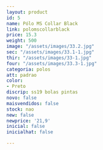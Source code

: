 ```yaml
---
layout: product
id: 5
name: Pólo MS Collar Black
link: polomscollarblack
price: 15.3
weight: 500
image: "/assets/images/33.2.jpg"
sec: "/assets/images/33.1-1.jpg"
thir: "/assets/images/33-1.jpg"
four: "/assets/images/33.3-1.jpg"
categoria: polos
att: padrao
color:
- Preto
discrip: ss19 bolas pintas
novo: false
maisvendidos: false
stock: nao
new: false
newprice: '21,9'
inicial: false
inicialhat: false

---
```

